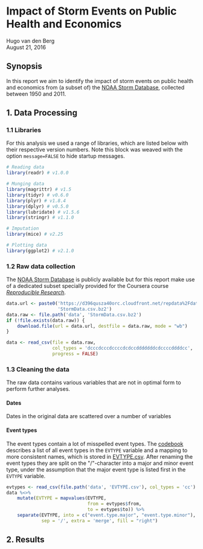# Impact of Storm Events on Public Health and Economics
Hugo van den Berg  
August 21, 2016  



## Synopsis

In this report we aim to identify the impact of storm events on public health
and economics from (a subset of) the [NOAA Storm Database][1], collected
between 1950 and 2011.

## 1. Data Processing

### 1.1 Libraries

For this analysis we used a range of libraries, which are listed below with
their respective version numbers.
Note this block was weaved with the option `message=FALSE` to hide startup
messages.


```r
# Reading data
library(readr) # v1.0.0

# Munging data
library(magrittr) # v1.5
library(tidyr) # v0.6.0
library(plyr) # v1.8.4
library(dplyr) # v0.5.0
library(lubridate) # v1.5.6
library(stringr) # v1.1.0

# Imputation
library(mice) # v2.25

# Plotting data
library(ggplot2) # v2.1.0
```

### 1.2 Raw data collection

The [NOAA Storm Database][1] is publicly available but for this report make use
of a dedicated subset specially provided for the Coursera course *[Reproducible
Research][2]*.


```r
data.url <- paste0('https://d396qusza40orc.cloudfront.net/repdata%2Fdata%2F',
                   'StormData.csv.bz2')
data.raw <- file.path('data', 'StormData.csv.bz2')
if (!file.exists(data.raw)) {
    download.file(url = data.url, destfile = data.raw, mode = "wb")
}

data <- read_csv(file = data.raw,
                 col_types = 'dcccdcccdccccdcdccdddddddcdccccddddcc',
                 progress = FALSE)
```

### 1.3 Cleaning the data

The raw data contains various variables that are not in optimal form to perform
further analyses.

#### Dates

Dates in the original data are scattered over a number of variables

#### Event types

The event types contain a lot of misspelled event types.
The [codebook][3] describes a list of all event types in the `EVTYPE` variable
and a mapping to more consistent names, which is stored in 
[EVTYPE.csv][4].
After renaming the event types they are split on the "/"-character into a
major and minor event type, under the assumption that the major event type is
listed first in the `EVTYPE` variable.


```r
evtypes <- read_csv(file.path('data', 'EVTYPE.csv'), col_types = 'cc')
data %<>% 
    mutate(EVTYPE = mapvalues(EVTYPE, 
                              from = evtypes$from, 
                              to = evtypes$to)) %>%
    separate(EVTYPE, into = c("event.type.major", "event.type.minor"), 
             sep = '/', extra = 'merge', fill = "right")
```

## 2. Results

[1]: http://www.ncdc.noaa.gov/stormevents/ 
[2]: https://www.coursera.org/learn/reproducible-research
[3]: https://github.com/Hugovdberg/StormData/blob/master/doc/CodeBook.md
[4]: https://github.com/Hugovdberg/StormData/blob/master/data/EVTYPE.csv
